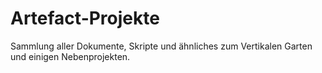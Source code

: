 # Artefact-Projekte
Sammlung aller Dokumente, Skripte und ähnliches zum Vertikalen Garten und einigen Nebenprojekten.
